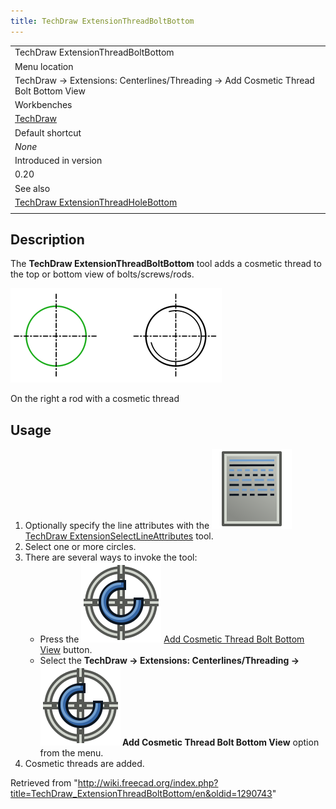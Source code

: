 ```yaml
---
title: TechDraw ExtensionThreadBoltBottom
---
```


|                                                                                                                |
| -------------------------------------------------------------------------------------------------------------- |
| TechDraw ExtensionThreadBoltBottom                                                                             |
| Menu location                                                                                                  |
| TechDraw → Extensions: Centerlines/Threading → Add Cosmetic Thread Bolt Bottom View                            |
| Workbenches                                                                                                    |
| [TechDraw](/TechDraw_Workbench "TechDraw Workbench")                                                           |
| Default shortcut                                                                                               |
| _None_                                                                                                         |
| Introduced in version                                                                                          |
| 0.20                                                                                                           |
| See also                                                                                                       |
| [TechDraw ExtensionThreadHoleBottom](/TechDraw_ExtensionThreadHoleBottom "TechDraw ExtensionThreadHoleBottom") |
|                                                                                                                |

## Description

The **TechDraw ExtensionThreadBoltBottom** tool adds a cosmetic thread to the top or bottom view of bolts/screws/rods.

![](/src/assets/images/TechDraw_ExtensionThreadBoltBottomExample.png)

On the right a rod with a cosmetic thread

## Usage

1. Optionally specify the line attributes with the ![](/src/assets/images/TechDraw_ExtensionSelectLineAttributes.svg) [TechDraw ExtensionSelectLineAttributes](/TechDraw_ExtensionSelectLineAttributes "TechDraw ExtensionSelectLineAttributes") tool.
2. Select one or more circles.
3. There are several ways to invoke the tool:
   - Press the ![](/src/assets/images/TechDraw_ExtensionThreadBoltBottom.svg) [Add Cosmetic Thread Bolt Bottom View](/TechDraw_ExtensionThreadBoltBottom "TechDraw ExtensionThreadBoltBottom") button.
   - Select the **TechDraw → Extensions: Centerlines/Threading → ![](/src/assets/images/TechDraw_ExtensionThreadBoltBottom.svg) Add Cosmetic Thread Bolt Bottom View** option from the menu.
4. Cosmetic threads are added.

Retrieved from "<http://wiki.freecad.org/index.php?title=TechDraw_ExtensionThreadBoltBottom/en&oldid=1290743>"
